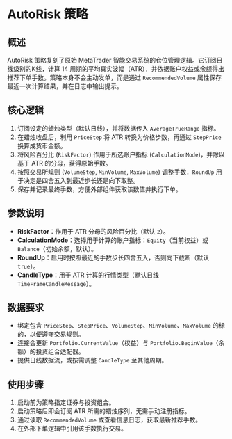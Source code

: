 # AutoRisk 策略

## 概述
AutoRisk 策略复刻了原始 MetaTrader 智能交易系统的仓位管理逻辑。它订阅日线级别的K线，计算 14 周期的平均真实波幅（ATR），并依据账户权益或余额得出推荐下单手数。策略本身不会主动发单，而是通过 `RecommendedVolume` 属性保存最近一次计算结果，并在日志中输出提示。

## 核心逻辑
1. 订阅设定的蜡烛类型（默认日线），并将数据传入 `AverageTrueRange` 指标。
2. 在蜡烛收盘后，利用 `PriceStep` 将 ATR 转换为价格步数，再通过 `StepPrice` 换算成货币金额。
3. 将风险百分比 (`RiskFactor`) 作用于所选账户指标 (`CalculationMode`)，并除以基于 ATR 的分母，获得原始手数。
4. 按照交易所规则 (`VolumeStep`, `MinVolume`, `MaxVolume`) 调整手数，`RoundUp` 用于决定是四舍五入到最近步长还是向下取整。
5. 保存并记录最终手数，方便外部组件获取该数值并执行下单。

## 参数说明
- **RiskFactor**：作用于 ATR 分母的风险百分比（默认 `2`）。
- **CalculationMode**：选择用于计算的账户指标：`Equity`（当前权益）或 `Balance`（初始余额，默认）。
- **RoundUp**：启用时按照最近的手数步长四舍五入，否则向下截断（默认 `true`）。
- **CandleType**：用于 ATR 计算的行情类型（默认日线 `TimeFrameCandleMessage`）。

## 数据要求
- 绑定包含 `PriceStep`、`StepPrice`、`VolumeStep`、`MinVolume`、`MaxVolume` 的标的，以便遵守交易规则。
- 连接会更新 `Portfolio.CurrentValue`（权益）与 `Portfolio.BeginValue`（余额）的投资组合适配器。
- 提供日线数据流，或按需调整 `CandleType` 至其他周期。

## 使用步骤
1. 启动前为策略指定证券与投资组合。
2. 启动策略后即会订阅 ATR 所需的蜡烛序列，无需手动注册指标。
3. 通过读取 `RecommendedVolume` 或查看信息日志，获取最新推荐手数。
4. 在外部下单逻辑中引用该手数执行交易。
